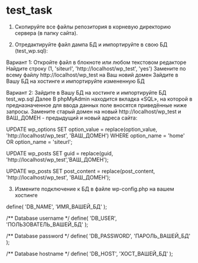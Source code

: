 # test_task

1. Скопируйте все файлы репозитория в корневую директорию сервера (в папку сайта).

2. Отредактируйте файл дампа БД и импортируйте в свою БД (test_wp.sql):

  Вариант 1: 
  Откройте файл в блокноте или любом текстовом редакторе
  Найдите строку (1, 'siteurl', 'http://localhost/wp_test', 'yes')
  Замените по всему файлу http://localhost/wp_test на Ваш новий домен
  Зайдите в Вашу БД на хостинге и импортируйте измененную БД
  
  Вариант 2:
  Зайдите в Вашу БД на хостинге и импортируйте БД test_wp.sql
  Далее  В phpMyAdmin находится вкладка «SQL», на которой в предназначенное для ввода данных поле вносятся приведённые ниже запросы. 
  Замените старый домен на новый http://localhost/wp_test и ВАШ_ДОМЕН - предыдущий и новый адреса сайта:

  UPDATE wp_options SET option_value = replace(option_value, 'http://localhost/wp_test', 'ВАШ_ДОМЕН') WHERE option_name = 'home' OR option_name = 'siteurl';

  UPDATE wp_posts SET guid = replace(guid, 'http://localhost/wp_test','ВАШ_ДОМЕН');

  UPDATE wp_posts SET post_content = replace(post_content, 'http://localhost/wp_test', 'ВАШ_ДОМЕН');

3. Измените подключение к БД в файле wp-config.php на вашем хостинге

  define( 'DB_NAME', 'ИМЯ_ВАШЕЙ_БД' );

  /** Database username */
  define( 'DB_USER', 'ПОЛЬЗОВАТЕЛЬ_ВАШЕЙ_БД' );

  /** Database password */
  define( 'DB_PASSWORD', 'ПАРОЛЬ_ВАШЕЙ_БД' );

  /** Database hostname */
  define( 'DB_HOST', 'ХОСТ_ВАШЕЙ_БД' );
